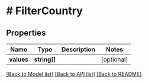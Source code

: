 # # FilterCountry

## Properties

Name | Type | Description | Notes
------------ | ------------- | ------------- | -------------
**values** | **string[]** |  | [optional]

[[Back to Model list]](../../README.md#models) [[Back to API list]](../../README.md#endpoints) [[Back to README]](../../README.md)
